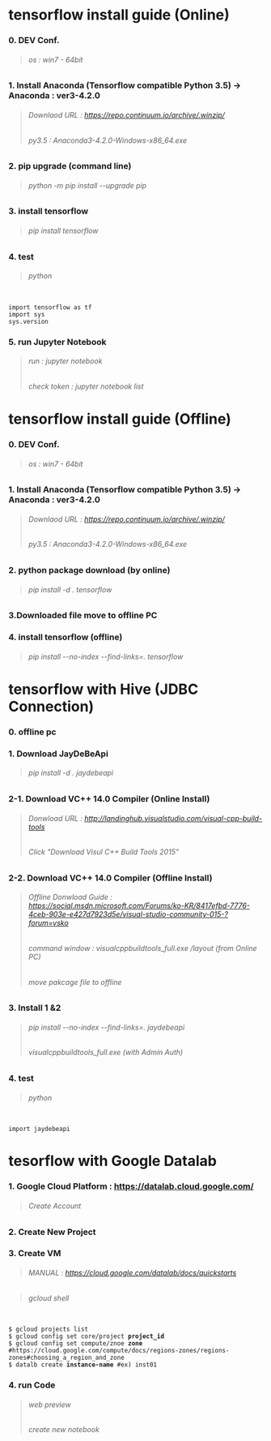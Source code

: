 # tensorflow install guide (Online)

### 0. DEV Conf.
>###### os : win7 - 64bit

### 1. Install Anaconda (Tensorflow compatible Python 3.5) → Anaconda : ver3-4.2.0
>###### Downlaod URL : https://repo.continuum.io/archive/.winzip/
>###### py3.5 : Anaconda3-4.2.0-Windows-x86_64.exe

### 2. pip upgrade (command line) 
>###### python -m pip install --upgrade pip

### 3. install tensorflow
>###### pip install tensorflow 

### 4. test 
>###### python
<pre><code>
import tensorflow as tf
import sys
sys.version
</code></pre>

### 5. run Jupyter Notebook
>###### run : jupyter notebook 
>###### check token : jupyter notebook list



# tensorflow install guide (Offline)

### 0. DEV Conf.
>###### os : win7 - 64bit

### 1. Install Anaconda (Tensorflow compatible Python 3.5) → Anaconda : ver3-4.2.0
>###### Downlaod URL : https://repo.continuum.io/archive/.winzip/
>###### py3.5 : Anaconda3-4.2.0-Windows-x86_64.exe

### 2. python package download (by online)
>###### pip install -d . tensorflow

### 3.Downloaded file move to offline PC

### 4. install tensorflow (offline)
>###### pip install --no-index --find-links=. tensorflow


# tensorflow with Hive (JDBC Connection)
### 0. offline pc

### 1. Download JayDeBeApi
>###### pip install -d . jaydebeapi

### 2-1. Download VC++ 14.0 Compiler (Online Install)
>###### Donwload URL : http://landinghub.visualstudio.com/visual-cpp-build-tools
>###### Click "Download Visul C++ Build Tools 2015"

### 2-2. Download VC++ 14.0 Compiler (Offline Install)
>###### Offline Donwload Guide : https://social.msdn.microsoft.com/Forums/ko-KR/8417efbd-7776-4ceb-903e-e427d7923d5e/visual-studio-community-015-?forum=vsko
>###### command window : visualcppbuildtools_full.exe /layout (from Online PC)
>###### move pakcage file to offline  

### 3. Install 1 &2
>###### pip install --no-index --find-links=. jaydebeapi
>###### visualcppbuildtools_full.exe (with Admin Auth)

### 4. test
>###### python
<pre><code>
import jaydebeapi
</code></pre>

# tesorflow with Google Datalab
### 1. Google Cloud Platform : https://datalab.cloud.google.com/
>###### Create Account 

### 2. Create New Project

### 3. Create VM
> ###### MANUAL : https://cloud.google.com/datalab/docs/quickstarts

> ###### gcloud shell
<pre><code>
$ gcloud projects list
$ gcloud config set core/project <b>project_id</b>
$ gcloud config set compute/znoe <b>zone</b> #https://cloud.google.com/compute/docs/regions-zones/regions-zones#choosing_a_region_and_zone
$ datalb create <b>instance-name</b> #ex) inst01
</code></pre>

### 4. run Code
> ###### web preview
> ###### create new notebook

